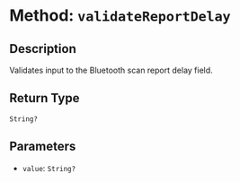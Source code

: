 # Method: `validateReportDelay`

## Description

Validates input to the Bluetooth scan report delay field.

## Return Type
`String?`

## Parameters

- `value`: `String?`
